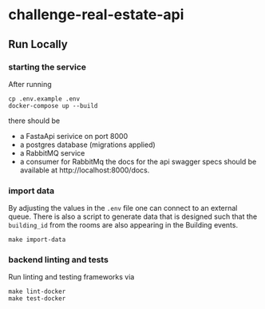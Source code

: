 # challenge-real-estate-api

## Run Locally

### starting the service
After running
```
cp .env.example .env
docker-compose up --build
```

there should be
* a FastaApi serivice on port 8000
* a postgres database (migrations applied)
* a RabbitMQ service
* a consumer for RabbitMq
the docs for the api swagger specs should be available at http://localhost:8000/docs.

### import data
By adjusting the values in the `.env` file one can connect to an external queue.
There is also a script to generate data that is designed such that the `building_id` from the rooms are also appearing in the Building events.
```
make import-data
```

### backend linting and tests
Run linting and testing frameworks via
```
make lint-docker
make test-docker
```
